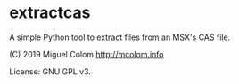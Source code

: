 # extractcas
A simple Python tool to extract files from an MSX's CAS file.

(C) 2019 Miguel Colom
http://mcolom.info

License: GNU GPL v3.
